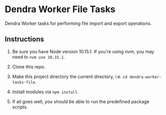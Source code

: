 # Dendra Worker File Tasks

Dendra Worker tasks for performing file import and export operations.

## Instructions

1. Be sure you have Node version 10.15.1. If you’re using nvm, you may need to `nvm use 10.15.1`.

2. Clone this repo.

3. Make this project directory the current directory, i.e. `cd dendra-worker-tasks-file`.

4. Install modules via `npm install`.

5. If all goes well, you should be able to run the predefined package scripts.
